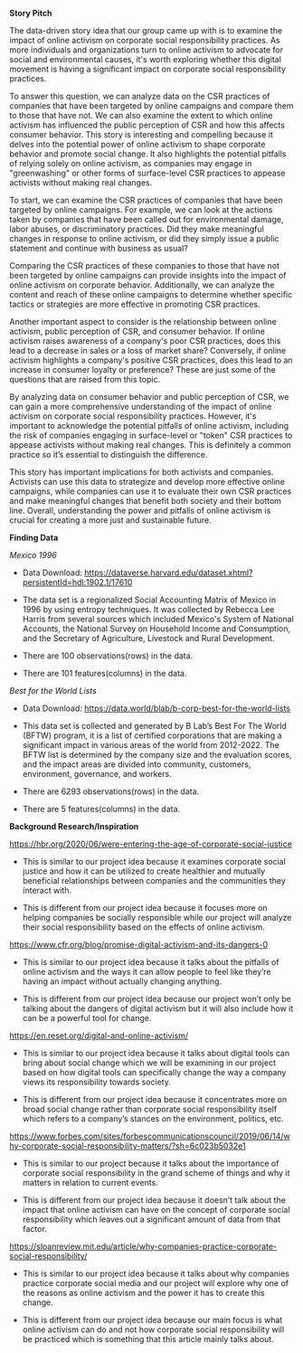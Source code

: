 **Story Pitch**

  The data-driven story idea that our group came up with is to examine the impact of online activism on corporate social responsibility practices. As more individuals and organizations turn to online activism to advocate for social and environmental causes, it's worth exploring whether this digital movement is having a significant impact on corporate social responsibility practices. 
  
  To answer this question, we can analyze data on the CSR practices of companies that have been targeted by online campaigns and compare them to those that have not. We can also examine the extent to which online activism has influenced the public perception of CSR and how this affects consumer behavior.
This story is interesting and compelling because it delves into the potential power of online activism to shape corporate behavior and promote social change. It also highlights the potential pitfalls of relying solely on online activism, as companies may engage in "greenwashing" or other forms of surface-level CSR practices to appease activists without making real changes.

  To start, we can examine the CSR practices of companies that have been targeted by online campaigns. For example, we can look at the actions taken by companies that have been called out for environmental damage, labor abuses, or discriminatory practices. Did they make meaningful changes in response to online activism, or did they simply issue a public statement and continue with business as usual?
  
  Comparing the CSR practices of these companies to those that have not been targeted by online campaigns can provide insights into the impact of online activism on corporate behavior. Additionally, we can analyze the content and reach of these online campaigns to determine whether specific tactics or strategies are more effective in promoting CSR practices.
  
  Another important aspect to consider is the relationship between online activism, public perception of CSR, and consumer behavior. If online activism raises awareness of a company's poor CSR practices, does this lead to a decrease in sales or a loss of market share? Conversely, if online activism highlights a company's positive CSR practices, does this lead to an increase in consumer loyalty or preference? These are just some of the questions that are raised from this topic. 
  
  By analyzing data on consumer behavior and public perception of CSR, we can gain a more comprehensive understanding of the impact of online activism on corporate social responsibility practices. However, it's important to acknowledge the potential pitfalls of online activism, including the risk of companies engaging in surface-level or "token" CSR practices to appease activists without making real changes. This is definitely a common practice so it’s essential to distinguish the difference.

  This story has important implications for both activists and companies. Activists can use this data to strategize and develop more effective online campaigns, while companies can use it to evaluate their own CSR practices and make meaningful changes that benefit both society and their bottom line. Overall, understanding the power and pitfalls of online activism is crucial for creating a more just and sustainable future.

**Finding Data**

*Mexico 1996*

* Data Download: https://dataverse.harvard.edu/dataset.xhtml?persistentId=hdl:1902.1/17610

* The data set is a regionalized Social Accounting Matrix of Mexico in 1996 by using entropy techniques. It was collected by Rebecca Lee Harris from several sources which included Mexico's System of National Accounts, the National Survey on Household Income and Consumption, and the Secretary of Agriculture, Livestock and Rural Development. 

* There are 100 observations(rows) in the data.

* There are 101 features(columns) in the data.

*Best for the World Lists*

* Data Download: https://data.world/blab/b-corp-best-for-the-world-lists

* This data set is collected and generated by B Lab’s Best For The World (BFTW) program, it is a list of certified corporations that are making a significant impact in various areas of the world from 2012-2022. The BFTW list is determined by the company size and the evaluation scores, and the impact areas are divided into community, customers, environment, governance, and workers.

* There are 6293 observations(rows) in the data.

* There are 5 features(columns) in the data.

**Background Research/Inspiration**

https://hbr.org/2020/06/were-entering-the-age-of-corporate-social-justice

* This is similar to our project idea because it examines corporate social justice and how it can be utilized to create healthier and mutually beneficial relationships between companies and the communities they interact with.

* This is different from our project idea because it focuses more on helping companies be socially responsible while our project will analyze their social responsibility based on the effects of online activism.

https://www.cfr.org/blog/promise-digital-activism-and-its-dangers-0 

* This is similar to our project idea because it talks about the pitfalls of online activism and the ways it can allow people to feel like they’re having an impact without actually changing anything.

* This is different from our project idea because our project won’t only be talking about the dangers of digital activism but it will also include how it can be a powerful tool for change.

https://en.reset.org/digital-and-online-activism/ 

* This is similar to our project idea because it talks about digital tools can bring about social change which we will be examining in our project based on how digital tools can specifically change the way a company views its responsibility towards society.

* This is different from our project idea because it concentrates more on broad social change rather than corporate social responsibility itself which refers to a company’s stances on the environment, politics, etc. 

https://www.forbes.com/sites/forbescommunicationscouncil/2019/06/14/why-corporate-social-responsibility-matters/?sh=6c023b5032e1 

* This is similar to our project because it talks about the importance of corporate social responsibility in the grand scheme of things and why it matters in relation to current events.

* This is different from our project idea because it doesn’t talk about the impact that online activism can have on the concept of corporate social responsibility which leaves out a significant amount of data from that factor. 

https://sloanreview.mit.edu/article/why-companies-practice-corporate-social-responsibility/ 

* This is similar to our project idea because it talks about why companies practice corporate social media and our project will explore why one of the reasons as online activism and the power it has to create this change.

* This is different from our project idea because our main focus is what online activism can do and not how corporate social responsibility will be practiced which is something that this article mainly talks about. 

